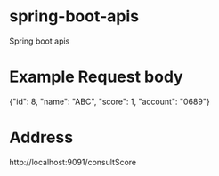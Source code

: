 # spring-boot-apis
Spring boot apis

# Example Request body
{"id": 8, "name": "ABC", "score": 1, "account": "0689"}

# Address
http://localhost:9091/consultScore
